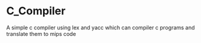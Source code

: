 # C_Compiler
A simple c compiler using lex and yacc which can compiler c programs and translate them to mips code

